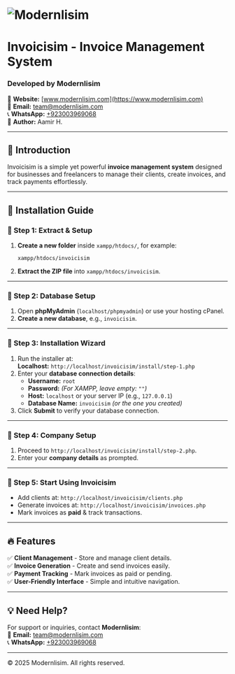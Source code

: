 # ![Modernlisim](https://www.modernlisim.com/)

# Invoicisim - Invoice Management System

### Developed by Modernlisim
📍 **Website:** [www.modernlisim.com](https://www.modernlisim.com)  
📧 **Email:** team@modernlisim.com  
📞 **WhatsApp:** [+923003969068](https://wa.me/+923003969068)  
👤 **Author:** Aamir H.

---

## 📖 Introduction
Invoicisim is a simple yet powerful **invoice management system** designed for businesses and freelancers to manage their clients, create invoices, and track payments effortlessly.

---

## 🚀 Installation Guide

### 📌 Step 1: Extract & Setup
1. **Create a new folder** inside `xampp/htdocs/`, for example:  
   ```
   xampp/htdocs/invoicisim
   ```
2. **Extract the ZIP file** into `xampp/htdocs/invoicisim`.

---

### 📌 Step 2: Database Setup
1. Open **phpMyAdmin** (`localhost/phpmyadmin`) or use your hosting cPanel.
2. **Create a new database**, e.g., `invoicisim`.

---

### 📌 Step 3: Installation Wizard
1. Run the installer at:  
   **Localhost:** `http://localhost/invoicisim/install/step-1.php`
2. Enter your **database connection details**:
   - **Username:** `root`
   - **Password:** *(For XAMPP, leave empty: `""`)*
   - **Host:** `localhost` or your server IP (e.g., `127.0.0.1`)
   - **Database Name:** `invoicisim` *(or the one you created)*
3. Click **Submit** to verify your database connection.

---

### 📌 Step 4: Company Setup
1. Proceed to `http://localhost/invoicisim/install/step-2.php`.
2. Enter your **company details** as prompted.

---

### 📌 Step 5: Start Using Invoicisim
- Add clients at: `http://localhost/invoicisim/clients.php`
- Generate invoices at: `http://localhost/invoicisim/invoices.php`
- Mark invoices as **paid** & track transactions.

---

## 🔥 Features
✅ **Client Management** - Store and manage client details.  
✅ **Invoice Generation** - Create and send invoices easily.  
✅ **Payment Tracking** - Mark invoices as paid or pending.  
✅ **User-Friendly Interface** - Simple and intuitive navigation.

---

## 💡 Need Help?
For support or inquiries, contact **Modernlisim**:  
📩 **Email:** [team@modernlisim.com](mailto:team@modernlisim.com)  
📞 **WhatsApp:** [+923003969068](https://wa.me/+923003969068)

---

© 2025 Modernlisim. All rights reserved.
